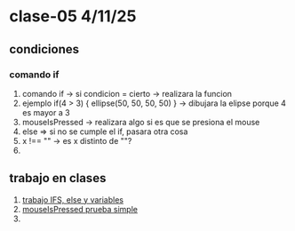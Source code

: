 # clase-05 4/11/25
## condiciones
### comando if
1. comando if -> si condicion = cierto -> realizara la funcion
2. ejemplo if(4 > 3) { ellipse(50, 50, 50, 50) } -> dibujara la elipse porque 4 es mayor a 3
3. mouseIsPressed -> realizara algo si es que se presiona el mouse
4. else => si no se cumple el if, pasara otra cosa
5. x !== "" -> es x distinto de ""?
6. 

## trabajo en clases
1. [trabajo IFS, else y variables](https://editor.p5js.org/francisco.morande/sketches/1VRGxSu_f)
2. [mouseIsPressed prueba simple](https://editor.p5js.org/francisco.morande/sketches/r_YVgdPMD)
3. 
